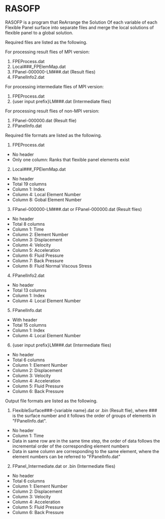 # RASOFP

RASOFP is a program that ReArrange the Solution Of each variable of each Flexible Panel surface into separate files and merge the local solutions of flexible panel to a global solution.


Required files are listed as the following.

For processing result flies of MPI version:
1. FPEProcess.dat
2. Local###_FPElemMap.dat
3. FPanel-000000-LM###.dat (Result flies)
4. FPanelInfo2.dat

For processing intermediate flies of MPI version:
1. FPEProcess.dat
2. {user input prefix}LM###.dat (Intermediate flies)

For processing result flies of non-MPI version:
1. FPanel-000000.dat (Result flie)
2. FPanelInfo.dat


Required file formats are listed as the following.

1. FPEProcess.dat
  * No header
  * Only one column: Ranks that flexible panel elements exist

2. Local###_FPElemMap.dat
  * No header
  * Total 19 columns
  * Column 1: Index
  * Column 4: Local Element Number
  * Column 8: Gobal Element Number

3. FPanel-000000-LM###.dat or FPanel-000000.dat (Result flies)
  * No header
  * Total 8 columns
  * Column 1: Time
  * Column 2: Element Number
  * Column 3: Displacement
  * Column 4: Velocity
  * Column 5: Acceleration
  * Column 6: Fluid Pressure
  * Column 7: Back Pressure
  * Column 8: Fluid Normal Viscous Stress

4. FPanelInfo2.dat
  * No header
  * Total 13 columns
  * Column 1: Index
  * Column 4: Local Element Number

5. FPanelInfo.dat
  * With header
  * Total 15 columns
  * Column 1: Index
  * Column 4: Local Element Number

6. {user input prefix}LM###.dat (Intermediate flies)
  * No header
  * Total 6 columns
  * Column 1: Element Number
  * Column 2: Displacement
  * Column 3: Velocity
  * Column 4: Acceleration
  * Column 5: Fluid Pressure
  * Column 6: Back Pressure


Output file formats are listed as the following.

1. FlexibleSurface###-{variable name}.dat or .bin (Result flie), where ### is the surface number and it follows the order of groups of elements in "FPanelInfo.dat".
  * No header
  * Column 1: Time
  * Data in same row are in the same time step, the order of data follows the incremental order of the corresponding element numbers
  * Data in same column are corresponding to the same element, where the element numbers can be referred to "FPanelInfo.dat"

2. FPanel_Intermediate.dat or .bin (Intermediate flies)
  * No header
  * Total 6 columns
  * Column 1: Element Number
  * Column 2: Displacement
  * Column 3: Velocity
  * Column 4: Acceleration
  * Column 5: Fluid Pressure
  * Column 6: Back Pressure


